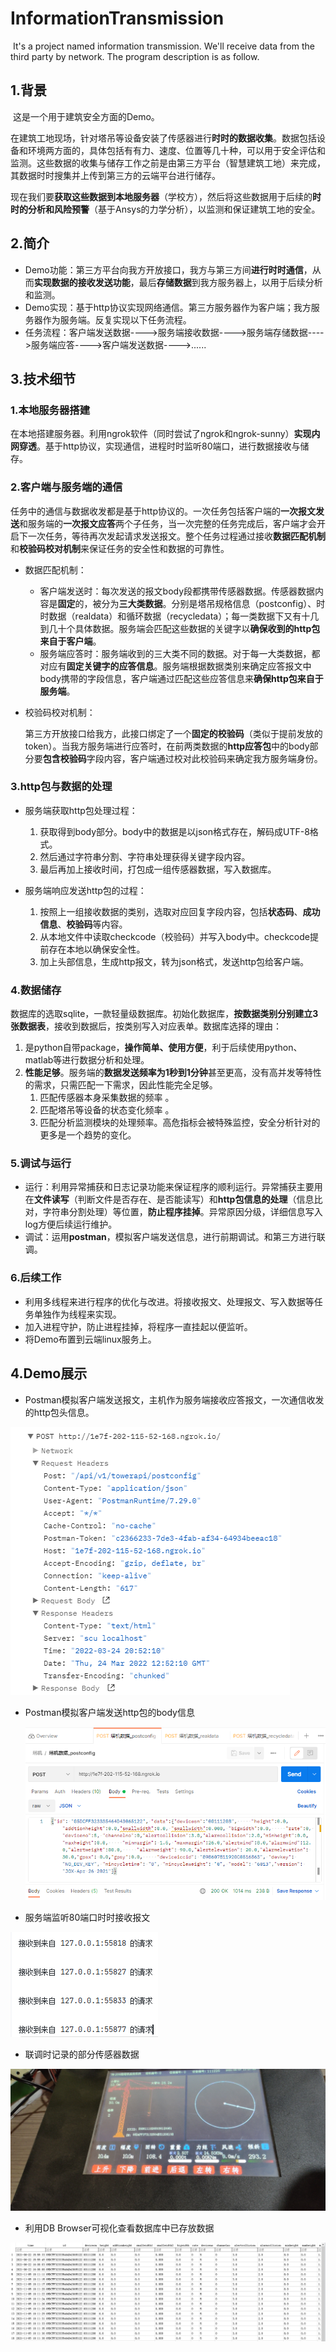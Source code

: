 # InformationTransmission
​	It's a project named information transmission. We'll receive data from the third party by network. The program description is as follow.

## 1.背景

​	这是一个用于建筑安全方面的Demo。

​	在建筑工地现场，针对塔吊等设备安装了传感器进行**时时的数据收集**。数据包括设备和环境两方面的，具体包括有有力、速度、位置等几十种，可以用于安全评估和监测。这些数据的收集与储存工作之前是由第三方平台（智慧建筑工地）来完成，其数据时时搜集并上传到第三方的云端平台进行储存。

​	现在我们要**获取这些数据到本地服务器**（学校方），然后将这些数据用于后续的**时时的分析和风险预警**（基于Ansys的力学分析），以监测和保证建筑工地的安全。

## 2.简介

* Demo功能：第三方平台向我方开放接口，我方与第三方间**进行时时通信**，从而**实现数据的接收发送功能**，最后**存储数据**到我方服务器上，以用于后续分析和监测。
* Demo实现：基于http协议实现网络通信。第三方服务器作为客户端；我方服务器作为服务端。反复实现以下任务流程。
* 任务流程：客户端发送数据---->服务端接收数据---->服务端存储数据---->服务端应答---->客户端发送数据---->......

## 3.技术细节

### 1.本地服务器搭建

​	在本地搭建服务器。利用ngrok软件（同时尝试了ngrok和ngrok-sunny）**实现内网穿透**。基于http协议，实现通信，进程时时监听80端口，进行数据接收与储存。

### 2.客户端与服务端的通信

​	任务中的通信与数据收发都是基于http协议的。一次任务包括客户端的**一次报文发送**和服务端的**一次报文应答**两个子任务，当一次完整的任务完成后，客户端才会开启下一次任务，等待再次发起请求发送报文。整个任务过程通过接收**数据匹配机制**和**校验码校对机制**来保证任务的安全性和数据的可靠性。

* 数据匹配机制：

  * 客户端发送时：每次发送的报文body段都携带传感器数据。传感器数据内容是**固定**的，被分为**三大类数据**。分别是塔吊规格信息（postconfig）、时时数据（realdata）和循环数据（recycledata）；每一类数据下又有十几到几十个具体数据。服务端会匹配这些数据的关键字以**确保收到的http包来自于客户端**。
  * 服务端应答时：服务端收到的三大类不同的数据。对于每一大类数据，都对应有**固定关键字的应答信息**。服务端根据数据类别来确定应答报文中body携带的字段信息，客户端通过匹配这些应答信息来**确保http包来自于服务端**。

* 校验码校对机制：

  第三方开放接口给我方，此接口绑定了一个**固定的校验码**（类似于提前发放的token）。当我方服务端进行应答时，在前两类数据的**http应答包**中的body部分要**包含校验码**字段内容，客户端通过校对此校验码来确定我方服务端身份。

### 3.http包与数据的处理

* 服务端获取http包处理过程：
  1.  获取得到body部分。body中的数据是以json格式存在，解码成UTF-8格式。
  2.  然后通过字符串分割、字符串处理获得关键字段内容。
  3.  最后再加上接收时间，打包成一组传感器数据，写入数据库。

* 服务端响应发送http包的过程：
  1. 按照上一组接收数据的类别，选取对应回复字段内容，包括**状态码**、**成功信息**、**校验码**等内容。
  2. 从本地文件中读取checkcode（校验码）并写入body中。checkcode提前存在本地以确保安全性。
  3. 加上头部信息，生成http报文，转为json格式，发送http包给客户端。

### 4.数据储存

​	数据库的选取sqlite，一款轻量级数据库。初始化数据库，**按数据类别分别建立3张数据表**，接收到数据后，按类别写入对应表单。数据库选择的理由：

1. 是python自带package，**操作简单、使用方便**，利于后续使用python、matlab等进行数据分析和处理。
2. **性能足够**。服务端的**数据发送频率为1秒到1分钟**甚至更高，没有高并发等特性的需求，只需匹配一下需求，因此性能完全足够。
   1. 匹配传感器本身采集数据的频率 。
   2. 匹配塔吊等设备的状态变化频率 。
   3. 匹配分析监测模块的处理频率。高危指标会被特殊监控，安全分析针对的更多是一个趋势的变化。

### 5.调试与运行

* 运行：利用异常捕获和日志记录功能来保证程序的顺利运行。异常捕获主要用在**文件读写**（判断文件是否存在、是否能读写）和**http包信息的处理**（信息比对，字符串分割处理）等位置，**防止程序挂掉**。异常原因分级，详细信息写入log方便后续运行维护。
* 调试：运用**postman**，模拟客户端发送信息，进行前期调试。和第三方进行联调。

### 6.后续工作

* 利用多线程来进行程序的优化与改进。将接收报文、处理报文、写入数据等任务单独作为线程来实现。
* 加入进程守护，防止进程挂掉，将程序一直挂起以便监听。
* 将Demo布置到云端linux服务上。

## 4.Demo展示

* Postman模拟客户端发送报文，主机作为服务端接收应答报文，一次通信收发的http包头信息。

![Image](https://github.com/Fantasty9413/InformationTransmission/blob/main/Server_py/Image/readme-pic1.png)

* Postman模拟客户端发送http包的body信息

  ![Image](https://github.com/Fantasty9413/InformationTransmission/blob/main/Server_py/Image/readme-pic2.png)

* 服务端监听80端口时时接收报文

![Image](https://github.com/Fantasty9413/InformationTransmission/blob/main/Server_py/Image/readme-pic3.png)

* 联调时记录的部分传感器数据

![Image](https://github.com/Fantasty9413/InformationTransmission/blob/main/Server_py/Image/readme-pic4.png)

* 利用DB Browser可视化查看数据库中已存放数据

![Image](https://github.com/Fantasty9413/InformationTransmission/blob/main/Server_py/Image/readme-pic5.png)

